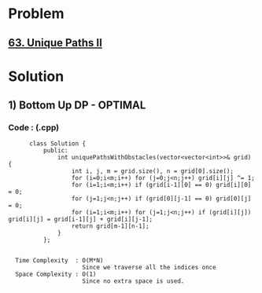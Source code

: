 # Problem

## [63. Unique Paths II](https://leetcode.com/problems/unique-paths-ii/)


# Solution 

## 1) Bottom Up DP - OPTIMAL

       
      
      
   ### Code : (.cpp)
    
          class Solution {
              public:
                  int uniquePathsWithObstacles(vector<vector<int>>& grid) {
                      int i, j, m = grid.size(), n = grid[0].size();
                      for (i=0;i<m;i++) for (j=0;j<n;j++) grid[i][j] ^= 1;
                      for (i=1;i<m;i++) if (grid[i-1][0] == 0) grid[i][0] = 0;
                      for (j=1;j<n;j++) if (grid[0][j-1] == 0) grid[0][j] = 0;
                      for (i=1;i<m;i++) for (j=1;j<n;j++) if (grid[i][j]) grid[i][j] = grid[i-1][j] + grid[i][j-1];
                      return grid[m-1][n-1];
                  }
              };

 
      Time Complexity  : O(M*N) 
                         Since we traverse all the indices once
      Space Complexity : O(1)
                         Since no extra space is used.
